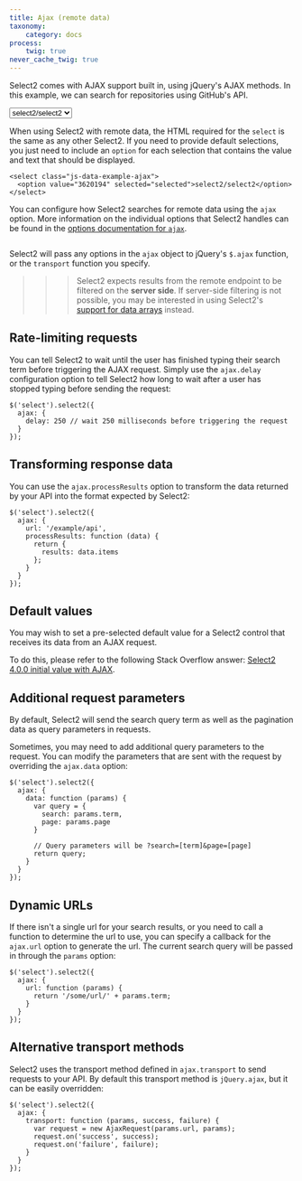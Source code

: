 ```yaml
---
title: Ajax (remote data)
taxonomy:
    category: docs
process:
    twig: true
never_cache_twig: true
---
```


Select2 comes with AJAX support built in, using jQuery's AJAX methods. In this example, we can search for repositories using GitHub's API.

<select class="js-example-data-ajax form-control">
  <option value="3620194" selected="selected">select2/select2</option>
</select>

When using Select2 with remote data, the HTML required for the `select` is the same as any other Select2. If you need to provide default selections, you just need to include an `option` for each selection that contains the value and text that should be displayed.

```
<select class="js-data-example-ajax">
  <option value="3620194" selected="selected">select2/select2</option>
</select>
```

You can configure how Select2 searches for remote data using the `ajax` option. More information on the individual options that Select2 handles can be found in the [options documentation for `ajax`](/configuration).

<pre data-fill-from=".js-code-placeholder"></pre>

<script type="text/javascript" class="js-code-placeholder">

$(".js-example-data-ajax").select2({
  ajax: {
    url: "https://api.github.com/search/repositories",
    dataType: 'json',
    delay: 250,
    data: function (params) {
      return {
        q: params.term, // search term
        page: params.page
      };
    },
    processResults: function (data, params) {
      // parse the results into the format expected by Select2
      // since we are using custom formatting functions we do not need to
      // alter the remote JSON data, except to indicate that infinite
      // scrolling can be used
      params.page = params.page || 1;

      return {
        results: data.items,
        pagination: {
          more: (params.page * 30) < data.total_count
        }
      };
    },
    cache: true
  },
  escapeMarkup: function (markup) { return markup; }, // let our custom formatter work
  minimumInputLength: 1,
  templateResult: formatRepo,
  templateSelection: formatRepoSelection
});

function formatRepo (repo) {
  if (repo.loading) return repo.text;

  var markup = "<div class='select2-result-repository clearfix'>" +
    "<div class='select2-result-repository__avatar'><img src='" + repo.owner.avatar_url + "' /></div>" +
    "<div class='select2-result-repository__meta'>" +
      "<div class='select2-result-repository__title'>" + repo.full_name + "</div>";

  if (repo.description) {
    markup += "<div class='select2-result-repository__description'>" + repo.description + "</div>";
  }

  markup += "<div class='select2-result-repository__statistics'>" +
    "<div class='select2-result-repository__forks'><i class='fa fa-flash'></i> " + repo.forks_count + " Forks</div>" +
    "<div class='select2-result-repository__stargazers'><i class='fa fa-star'></i> " + repo.stargazers_count + " Stars</div>" +
    "<div class='select2-result-repository__watchers'><i class='fa fa-eye'></i> " + repo.watchers_count + " Watchers</div>" +
  "</div>" +
  "</div></div>";

  return markup;
}

function formatRepoSelection (repo) {
  return repo.full_name || repo.text;
}
</script>

Select2 will pass any options in the `ajax` object to jQuery's `$.ajax` function, or the `transport` function you specify.

>>> Select2 expects results from the remote endpoint to be filtered on the **server side**. If server-side filtering is not possible, you may be interested in using Select2's <a href="examples.html#data-array">support for data arrays</a> instead.

## Rate-limiting requests

You can tell Select2 to wait until the user has finished typing their search term before triggering the AJAX request.  Simply use the `ajax.delay` configuration option to tell Select2 how long to wait after a user has stopped typing before sending the request:

```
$('select').select2({
  ajax: {
    delay: 250 // wait 250 milliseconds before triggering the request
  }
});
```

## Transforming response data

You can use the <code>ajax.processResults</code> option to transform the data returned by your API into the format expected by Select2:

```
$('select').select2({
  ajax: {
    url: '/example/api',
    processResults: function (data) {
      return {
        results: data.items
      };
    }
  }
});
```

## Default values

You may wish to set a pre-selected default value for a Select2 control that receives its data from an AJAX request.

To do this, please refer to the following Stack Overflow answer: [Select2 4.0.0 initial value with AJAX](http://stackoverflow.com/q/30316586/359284#30328989).

## Additional request parameters

By default, Select2 will send the search query term as well as the pagination data as query parameters in requests.

Sometimes, you may need to add additional query parameters to the request.  You can modify the parameters that are sent with the request by overriding the `ajax.data` option:

```
$('select').select2({
  ajax: {
    data: function (params) {
      var query = {
        search: params.term,
        page: params.page
      }

      // Query parameters will be ?search=[term]&page=[page]
      return query;
    }
  }
});
```

## Dynamic URLs

If there isn't a single url for your search results, or you need to call a function to determine the url to use, you can specify a callback for the `ajax.url` option to generate the url. The current search query will be passed in through the `params` option:

```
$('select').select2({
  ajax: {
    url: function (params) {
      return '/some/url/' + params.term;
    }
  }
});
```

## Alternative transport methods

Select2 uses the transport method defined in `ajax.transport` to send requests to your API. By default this transport method is `jQuery.ajax`, but it can be easily overridden:

```
$('select').select2({
  ajax: {
    transport: function (params, success, failure) {
      var request = new AjaxRequest(params.url, params);
      request.on('success', success);
      request.on('failure', failure);
    }
  }
});
```
